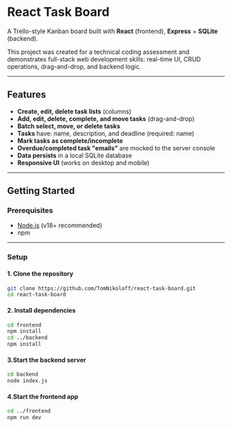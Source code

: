 # React Task Board

A Trello-style Kanban board built with **React** (frontend), **Express** + **SQLite** (backend).

This project was created for a technical coding assessment and demonstrates full-stack web development skills: real-time UI, CRUD operations, drag-and-drop, and backend logic.

---

## Features

- **Create, edit, delete task lists** (columns)
- **Add, edit, delete, complete, and move tasks** (drag-and-drop)
- **Batch select, move, or delete tasks**
- **Tasks** have: name, description, and deadline (required: name)
- **Mark tasks as complete/incomplete**
- **Overdue/completed task "emails"** are mocked to the server console
- **Data persists** in a local SQLite database
- **Responsive UI** (works on desktop and mobile)

---

## Getting Started

### Prerequisites

- [Node.js](https://nodejs.org/) (v18+ recommended)
- npm

---

### Setup

#### 1. Clone the repository

```bash
git clone https://github.com/TomNikoloff/react-task-board.git
cd react-task-board
```

#### 2. Install dependencies
```bash
cd frontend
npm install
cd ../backend
npm install
```

#### 3.Start the backend server
```bash
cd backend
node index.js
```

#### 4.Start the frontend app
```bash
cd ../frontend
npm run dev
```

